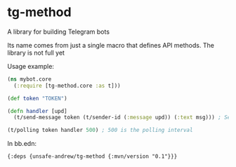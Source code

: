 # tg-method

A library for building Telegram bots

Its name comes from just a single macro that defines API methods. The library is not full yet

Usage example:
```clj
(ns mybot.core
  (:require [tg-method.core :as t]))

(def token "TOKEN")

(defn handler [upd]
  (t/send-message token (t/sender-id (:message upd)) (:text msg))) ; Send back whatever message a user sent

(t/polling token handler 500) ; 500 is the polling interval
```

In bb.edn:
```
{:deps {unsafe-andrew/tg-method {:mvn/version "0.1"}}}
```
